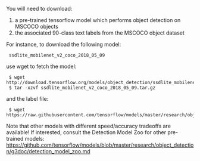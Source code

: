 You will need to download:

1. a pre-trained tensorflow model which performs object detection on MSCOCO objects
2. the associated 90-class text labels from the MSCOCO object dataset

For instance, to download the following model:

     ssdlite_mobilenet_v2_coco_2018_05_09

use wget to fetch the model:

     $ wget http://download.tensorflow.org/models/object_detection/ssdlite_mobilenet_v2_coco_2018_05_09.tar.gz
     $ tar -xzvf ssdlite_mobilenet_v2_coco_2018_05_09.tar.gz

and the label file:

     $ wget https://raw.githubusercontent.com/tensorflow/models/master/research/object_detection/data/mscoco_label_map.pbtxt

Note that other models with different speed/accuracy tradeoffs are available!
If interested, consult the Detection Model Zoo for other pre-trained models:
https://github.com/tensorflow/models/blob/master/research/object_detection/g3doc/detection_model_zoo.md